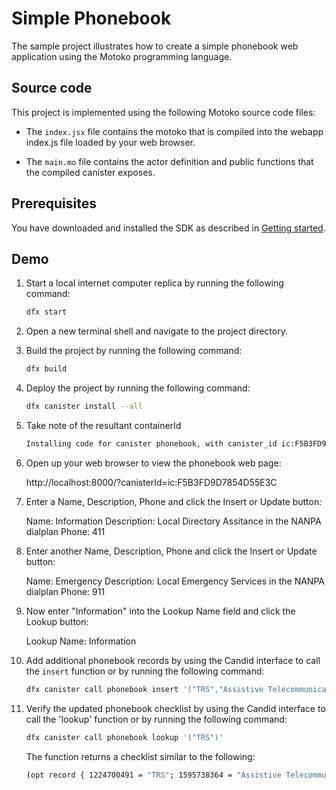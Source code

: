 # Simple Phonebook

The sample project illustrates how to create a simple phonebook web application using the Motoko programming language.

## Source code

This project is implemented using the following Motoko source code files:

- The `index.jsx` file contains the motoko that is compiled into the webapp index.js file loaded by your web browser.

- The `main.mo` file contains the actor definition and public functions that the compiled canister exposes.

## Prerequisites

You have downloaded and installed the SDK as described in [Getting started](https://sdk.dfinity.org/developers-guide/getting-started.html).

## Demo

1. Start a local internet computer replica by running the following command:

    ```bash
    dfx start
    ```

1. Open a new terminal shell and navigate to the project directory.

1. Build the project by running the following command:

    ```bash
    dfx build
    ```

1. Deploy the project by running the following command:

    ```bash
    dfx canister install --all
    ```

1. Take note of the resultant containerId

    ```bash
    Installing code for canister phonebook, with canister_id ic:F5B3FD9D7854D55E3C
    ```

1. Open up your web browser to view the phonebook web page:

    http://localhost:8000/?canisterId=ic:F5B3FD9D7854D55E3C

1. Enter a Name, Description, Phone and click the Insert or Update button:

    Name: Information
    Description: Local Directory Assitance in the NANPA dialplan
    Phone: 411

1. Enter another Name, Description, Phone and click the Insert or Update button:

    Name: Emergency
    Description: Local Emergency Services in the NANPA dialplan
    Phone: 911

1. Now enter "Information" into the Lookup Name field and click the Lookup button:

    Lookup Name: Information

1. Add additional phonebook records by using the Candid interface to call the `insert` function or by running the following command:

    ```bash
    dfx canister call phonebook insert '("TRS","Assistive Telecommunications Relay Service in the NANPA dialplan",711)'
    ```

1. Verify the updated phonebook checklist by using the Candid interface to call the 'lookup' function or by running the following command:  

    ```bash
    dfx canister call phonebook lookup '("TRS")'
    ```

    The function returns a checklist similar to the following:

    ```bash
    (opt record { 1224700491 = "TRS"; 1595738364 = "Assistive Telecommunications Relay Service in the NANPA dialplan"; 3253977966 = 711; })
    ```
